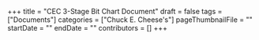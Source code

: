 +++
title = "CEC 3-Stage Bit Chart Document"
draft = false
tags = ["Documents"]
categories = ["Chuck E. Cheese's"]
pageThumbnailFile = ""
startDate = ""
endDate = ""
contributors = []
+++
